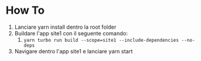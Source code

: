 # How To
1) Lanciare yarn install dentro la root folder
2) Buildare l'app site1 con il seguente comando:
   1) ```yarn turbo run build --scope=site1 --include-dependencies --no-deps```
3) Navigare dentro l'app site1 e lanciare yarn start
